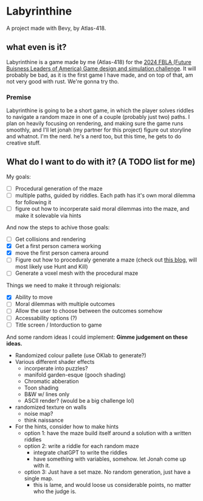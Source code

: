 # Labyrinthine

A project made with Bevy, by Atlas-418.

## what even is it?
Labyrinthine is a game made by me (Atlas-418) for the [2024 FBLA (Future Buisness Leaders of America) Game design and simulation challenge](<https://connect.fbla.org/headquarters/files/High%20School%20Competitive%20Events%20Resources/Individual%20Guidelines/Presentation%20Events/Computer-Game-Simulation-Programming.pdf>). It will probably be bad, as it is the first game I have made, and on top of that, am not very good with rust. We're gonna try tho.
### Premise
Labyrinthine is going to be a short game, in which the player solves riddles to navigate a random maze in one of a couple (probably just two) paths. 
I plan on heavily focusing on rendering, and making sure the game runs smoothly, and I'll let jonah (my partner for this project) figure out storyline and whatnot. I'm the nerd. he's a nerd too, but this time, he gets to do creative stuff.

## What do I want to do with it? (A TODO list for me)
My goals:
- [ ] Procedural generation of the maze
- [ ] multiple paths, guided by riddles. Each path has it's own moral dilemma for following it
- [ ] figure out how to incorperate said moral dilemmas into the maze, and make it solevable via hints

And now the steps to achive those goals:
- [ ] Get collisions and rendering
- [X] Get a first person camera working
- [X] move the first person camera around
- [ ] Figure out how to proceduraly generate a maze (check out [this blog](<https://professor-l.github.io/mazes/>), will most likely use Hunt and Kill)
- [ ] Generate a voxel mesh with the procedural maze

Things we need to make it through reigionals:
- [X] Ability to move
- [ ] Moral dilemmas with multiple outcomes
- [ ] Allow the user to choose between the outcomes somehow
- [ ] Accessability options (?)
- [ ] Title screen / Intorduction to game

And some random ideas I could implement: **Gimme judgement on these ideas.**
* Randomized colour pallete (use OKlab to generate?)
* Various different shader effects
  * incorperate into puzzles?
  * manifold garden-esque (gooch shading)
  * Chromatic abberation
  * Toon shading
  * B&W w/ lines only
  * ASCII render? (would be a big challenge lol)
* randomized texture on walls
  * noise map?
  * think naissance
* For the hints, consider how to make hints
  * option 1: have the maze build itself around a solution with a written riddles
  * option 2: write a riddle for each random maze
    * integrate chatGPT to write the riddles
    * have something with variables, somehow. let Jonah come up with it.
  * option 3: Just have a set maze. No random generation, just have a single map.
    * this is lame, and would loose us considerable points, no matter who the judge is.
